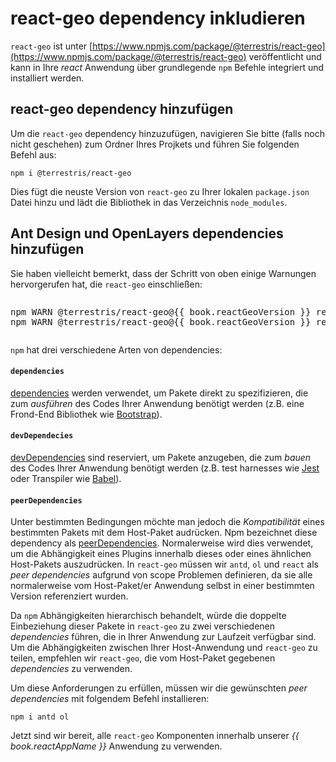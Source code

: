 # react-geo dependency inkludieren

`react-geo` ist unter [https://www.npmjs.com/package/@terrestris/react-geo](https://www.npmjs.com/package/@terrestris/react-geo) veröffentlicht und 
kann in Ihre *react* Anwendung über grundlegende `npm` Befehle integriert und installiert werden.

## react-geo dependency hinzufügen

Um die `react-geo` dependency hinzuzufügen, navigieren Sie bitte (falls noch nicht geschehen) zum Ordner
Ihres Projkets und führen Sie folgenden Befehl aus:

```
npm i @terrestris/react-geo
```

Dies fügt die neuste Version von `react-geo` zu Ihrer lokalen `package.json` Datei hinzu und lädt 
die Bibliothek in das Verzeichnis `node_modules`.

## Ant Design und OpenLayers dependencies hinzufügen

Sie haben vielleicht bemerkt, dass der Schritt von oben einige Warnungen hervorgerufen hat, die `react-geo` einschließen:

<pre><xmp>npm WARN @terrestris/react-geo@{{ book.reactGeoVersion }} requires a peer of antd@~3.0 but none is installed. You must install peer dependencies yourself.
npm WARN @terrestris/react-geo@{{ book.reactGeoVersion }} requires a peer of ol@~5.0 but none is installed. You must install peer dependencies yourself.
</xmp></pre>

`npm` hat drei verschiedene Arten von dependencies:

#### `dependencies`

[dependencies](https://docs.npmjs.com/files/package.json#dependencies) werden verwendet, um 
Pakete direkt zu spezifizieren, die zum *ausführen* des Codes Ihrer Anwendung benötigt werden (z.B. eine 
Frond-End Bibliothek wie [Bootstrap](https://getbootstrap.com/)).

#### `devDependecies`

[devDependencies](https://docs.npmjs.com/files/package.json#devdependencies)
sind reserviert, um Pakete anzugeben, die zum *bauen* des Codes Ihrer Anwendung benötigt werden (z.B.
test harnesses wie [Jest](https://facebook.github.io/jest/) oder Transpiler wie
[Babel](https://babeljs.io/)).

#### `peerDependencies`

Unter bestimmten Bedingungen möchte man jedoch die *Kompatibilität* eines bestimmten Pakets mit dem Host-Paket audrücken. Npm bezeichnet diese dependency als [peerDependencies](https://docs.npmjs.com/files/package.json#peerdependencies).
Normalerweise wird dies verwendet, um die Abhängigkeit eines Plugins innerhalb dieses oder eines ähnlichen Host-Pakets auszudrücken. In `react-geo` müssen wir `antd`, `ol` und `react` als *peer dependencies* aufgrund von scope Problemen definieren, da sie alle normalerweise vom Host-Paket/er Anwendung selbst in einer bestimmten Version referenziert wurden.

Da `npm` Abhängigkeiten hierarchisch behandelt, würde die doppelte Einbeziehung dieser Pakete in `react-geo` zu zwei verschiedenen *dependencies* führen, die in Ihrer Anwendung zur Laufzeit verfügbar sind. Um die Abhängigkeiten zwischen Ihrer Host-Anwendung und `react-geo` zu teilen, empfehlen wir `react-geo`, die vom Host-Paket gegebenen *dependencies* zu verwenden.

Um diese Anforderungen zu erfüllen, müssen wir die gewünschten *peer dependencies* mit folgendem Befehl installieren:

```
npm i antd ol
```

Jetzt sind wir bereit, alle `react-geo` Komponenten innerhalb
unserer *{{ book.reactAppName }}* Anwendung zu verwenden.
